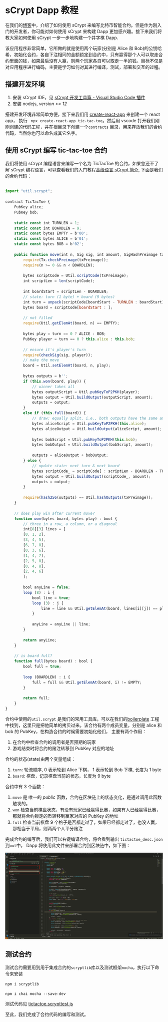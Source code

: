 # sCrypt Dapp 教程

在我们的[博客](https://blog.csdn.net/freedomhero)中，介绍了如何使用 sCrypt 来编写比特币智能合约。但是作为刚入门的开发者，你可能对如何使用 sCrypt 来构建 Dapp 更加感兴趣。接下来我们将教大家如何使用 sCrypt 一步一步地构建一个井字棋 Dapp.

该应用程序非常简单，它所做的就是使用两个玩家(分别是 Alice 和 Bob)的公钥哈希，初始化合约，各自下注相同的金额锁定到合约中，只有赢得那个人可以取走合约里面的钱，如果最后没有人赢，则两个玩家各自可以取走一半的钱。目标不仅是对应用程序进行编码，主要是学习如何对其进行编译，测试，部署和交互的过程。

## 搭建开发环境

1. 安装 sCrypt IDE，见 [sCrypt 开发工具篇 - Visual Studio Code 插件](https://blog.csdn.net/freedomhero/article/details/107127341)
1. 安装 nodejs, _version >= 12_

搭建开发环境非常简单方便，接下来我们用 [create-react-app](https://github.com/facebook/create-react-app) 来创建一个 react app， 执行 ` npx create-react-app tic-tac-toe`。然后用 vscode 打开我们刚刚创建的代码工程，并在根目录下创建一个`contracts` 目录，用来存放我们的合约代码，当然你也可以命名成其它名字。

## 使用 sCrypt 编写 tic-tac-toe 合约

我们将使用 sCrypt 编程语言来编写一个名为 TicTacToe 的合约，如果您还不了解 sCrypt 编程语言，可以查看我们的入门教程[高级语言 sCrypt 简介](https://blog.csdn.net/freedomhero/article/details/107104952), 下面是我们的合约代码：

```javascript

import "util.scrypt";

contract TicTacToe {
    PubKey alice;
    PubKey bob;

    static const int TURNLEN = 1;
    static const int BOARDLEN = 9;
    static const bytes EMPTY = b'00';
    static const bytes ALICE = b'01';
    static const bytes BOB = b'02';

    public function move(int n, Sig sig, int amount, SigHashPreimage txPreimage) {
        require(Tx.checkPreimage(txPreimage));
        require(n >= 0 && n < BOARDLEN);

        bytes scriptCode = Util.scriptCode(txPreimage);
        int scriptLen = len(scriptCode);

        int boardStart = scriptLen - BOARDLEN;
        // state: turn (1 byte) + board (9 bytes)
        int turn = unpack(scriptCode[boardStart - TURNLEN : boardStart]);
        bytes board = scriptCode[boardStart : ];

        // not filled
        require(Util.getElemAt(board, n) == EMPTY);

        bytes play = turn == 0 ? ALICE : BOB;
        PubKey player = turn == 0 ? this.alice : this.bob;

        // ensure it's player's turn
        require(checkSig(sig, player));
        // make the move
        board = Util.setElemAt(board, n, play);

        bytes outputs = b'';
        if (this.won(board, play)) {
            // winner takes all
            bytes outputScript = Util.pubKeyToP2PKH(player);
            bytes output = Util.buildOutput(outputScript, amount);
            outputs = output;
        }
        else if (this.full(board)) {
            // draw: equally split, i.e., both outputs have the same amount
            bytes aliceScript = Util.pubKeyToP2PKH(this.alice);
            bytes aliceOutput = Util.buildOutput(aliceScript, amount);

            bytes bobScript = Util.pubKeyToP2PKH(this.bob);
            bytes bobOutput = Util.buildOutput(bobScript, amount);

            outputs = aliceOutput + bobOutput;
        } else {
            // update state: next turn & next board
            bytes scriptCode_ = scriptCode[ : scriptLen - BOARDLEN - TURNLEN] + num2bin(1 - turn, TURNLEN) + board;
            bytes output = Util.buildOutput(scriptCode_, amount);
            outputs = output;
        }

        require(hash256(outputs) == Util.hashOutputs(txPreimage));
    }

    // does play win after current move?
    function won(bytes board, bytes play) : bool {
        // three in a row, a column, or a diagnoal
        int[8][3] lines = [
        [0, 1, 2],
        [3, 4, 5],
        [6, 7, 8],
        [0, 3, 6],
        [1, 4, 7],
        [2, 5, 8],
        [0, 4, 8],
        [2, 4, 6]
        ];

        bool anyLine = false;
        loop (8) : i {
            bool line = true;
            loop (3) : j {
                line = line && Util.getElemAt(board, lines[i][j]) == play;
            }

            anyLine = anyLine || line;
        }

        return anyLine;
    }

    // is board full?
    function full(bytes board) : bool {
        bool full = true;

        loop (BOARDLEN) : i {
            full = full && Util.getElemAt(board, i) != EMPTY;
        }

        return full;
    }
}

```

合约中使用的`util.scrypt` 是我们的常用工具库，可以在我们的[boilerplate](https://github.com/sCrypt-Inc/boilerplate) 工程中找到，这里只是把他简单的拷贝过来。该合约有两个成员变量，分别是 alice 和 bob 的 PubKey，在构造合约的时候需要初始化他们， 主要有两个作用：

1. 在合约中检查合约的调用者是否预期的玩家
1. 游戏结束时将合约的赌注转移到 PubKey 对应的地址

合约的状态(state)由两个变量组成：

1. `turn`: 轮流顺序, 0 表示轮到 Alice 下棋， 1 表示轮到 Bob 下棋, 长度为 1 byte
1. `board`: 棋盘，记录棋盘当前的状态，长度为 9 byte

合约中有 3 个函数：

1. `move` 是 唯一的 _public_ 函数，合约在区块链上的状态变化，是通过调用此函数触发的。
1. `won` 检查当前棋盘状态，有没有玩家已经赢得比赛，如果有人已经赢得比赛，那就将合约锁定的币转移到赢家对应的 PubKey 的地址
1. `full` 检查当前棋盘 9 个格子是否都走过了，如果已经都走过了，也没人赢，那相当于平局，则两两个人平分赌注

完成合约的编写后，我们可以右键编译合约，将会看到输出 `tictactoe_desc.json` 到`out`中， Dapp 将使用此文件来部署合约到区块链中，如下图：

![编译合约](./1.png)

## 测试合约

测试合约需要用到用于集成合约的`scryptlib`库以及测试框架`mocha`，执行以下命令来安装

`npm i scryptlib`

`npm i chai mocha --save-dev`

测试代码见 [tictactoe.scrypttest.js](../contracts/tictactoe.scrypttest.js)

至此，我们完成了合约代码的编写和测试。
